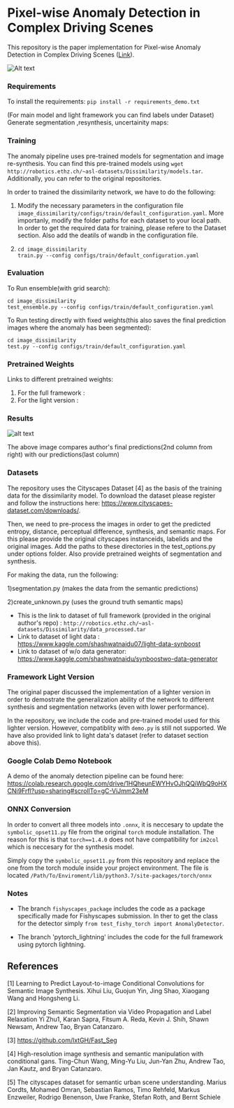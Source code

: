 # Pixel-wise Anomaly Detection in Complex Driving Scenes
This repository is the paper implementation for Pixel-wise Anomaly Detection in Complex Driving Scenes ([Link](https://arxiv.org/abs/2103.05445)). 

![Alt text](display_images/methodology.png?raw=true "Methodology")

### Requirements

To install the requirements:
```pip install -r requirements_demo.txt```

(For main model and light framework you can find labels under Dataset)
Generate segmentation ,resynthesis, uncertainity maps:





### Training 
The anomaly pipeline uses pre-trained models for segmentation and image re-synthesis. 
You can find this pre-trained models using `wget http://robotics.ethz.ch/~asl-datasets/Dissimilarity/models.tar`. 
Additionally, you can refer to the original repositories.

In order to trained the dissimilarity network, we have to do the following:

1) Modify the necessary parameters in the configuration file `image_dissimilarity/configs/train/default_configuration.yaml`. 
More importanly, modify the folder paths for each dataset to your local path. In order to get the required data for training, please 
refere to the Dataset section. Also add the deatils of wandb in the configuration file.
2) ```
   cd image_dissimilarity
   train.py --config configs/train/default_configuration.yaml
   ```

### Evaluation
To Run ensemble(with grid search):
```
cd image_dissimilarity
test_ensemble.py --config configs/train/default_configuration.yaml
```

To Run testing directly with fixed weights(this also saves the final prediction images where the anomaly has been segmented):
```
cd image_dissimilarity
test.py --config configs/train/default_configuration.yaml
```

### Pretrained Weights

Links to different pretrained weights:
1) For the full framework : 
2) For the light version : 

### Results

![alt text](https://github.com/manideep1108/synboost/blob/master/display_images/Comapring%20oututs%20of%20ours%20and%20authors.jpeg?raw=true)

The above image compares author's final predictions(2nd column from right) with our predictions(last column)

### Datasets 
The repository uses the Cityscapes Dataset [4] as the basis of the training data for the dissimilarity model. 
To download the dataset please register and follow the instructions here: https://www.cityscapes-dataset.com/downloads/.

Then, we need to pre-process the images in order to get the predicted entropy, distance, perceptual difference, synthesis, and semantic maps.
For this please provide the original cityscapes instanceids, labelids and the original images. Add the paths to these directories in the test_options.py under options folder.
Also provide pretrained weights of segmentation and synthesis.

For making the data, run the following:

1)segmentation.py (makes the data from the semantic predictions)

2)create_unknown.py (uses the ground truth semantic maps)

- This is the link to dataset of full framework (provided in the original author's repo) : `http://robotics.ethz.ch/~asl-datasets/Dissimilarity/data_processed.tar`
- Link to dataset of light data : https://www.kaggle.com/shashwatnaidu07/light-data-synboost
- Link to dataset of w/o data generator: https://www.kaggle.com/shashwatnaidu/synboostwo-data-generator

### Framework Light Version 
The original paper discussed the implementation of a lighter version in order to demostrate the generalization ability of the network to different
synthesis and segmentation networks (even with lower performance).

In the repository, we include the code and pre-trained model used for this lighter version. However, compatiblity with `demo.py` is still not supported. 
We have also provided link to light data's dataset (refer to dataset section above this).

### Google Colab Demo Notebook
A demo of the anomaly detection pipeline can be found here: https://colab.research.google.com/drive/1HQheunEWYHvOJhQQiWbQ9oHXCNi9Frfl?usp=sharing#scrollTo=gC-ViJmm23eM

### ONNX Conversion 

In order to convert all three models into `.onnx`, it is neccesary to update the `symbolic_opset11.py` file from the
original `torch` module installation. The reason for this is that `torch==1.4.0` does not have compatibility for `im2col`
which is neccesary for the synthesis model. 

Simply copy the `symbolic_opset11.py` from this repository and replace the one from the torch module inside your project environment. 
The file is located `/Path/To/Enviroment/lib/python3.7/site-packages/torch/onnx`

### Notes 

- The branch `fishyscapes_package` includes the code as a package specifically made for Fishyscapes submission.
In ther to get the class for the detector simply `from test_fishy_torch import AnomalyDetector`.

- The branch 'pytorch_lightning' includes the code for the full framework using pytorch lightning.



## References
[1] Learning to Predict Layout-to-image Conditional Convolutions for Semantic Image Synthesis.
Xihui Liu, Guojun Yin, Jing Shao, Xiaogang Wang and Hongsheng Li.

[2] Improving Semantic Segmentation via Video Propagation and Label Relaxation
Yi Zhu1, Karan Sapra, Fitsum A. Reda, Kevin J. Shih, Shawn Newsam, Andrew Tao, Bryan Catanzaro.

[3] https://github.com/lxtGH/Fast_Seg

[4] High-resolution image synthesis and semantic manipulation with conditional gans.
Ting-Chun Wang, Ming-Yu Liu, Jun-Yan Zhu, Andrew Tao, Jan Kautz, and Bryan Catanzaro. 

[5] The cityscapes dataset for semantic urban scene understanding. 
Marius Cordts, Mohamed Omran, Sebastian Ramos, Timo Rehfeld, Markus Enzweiler, Rodrigo Benenson, Uwe Franke, Stefan Roth, and Bernt Schiele
